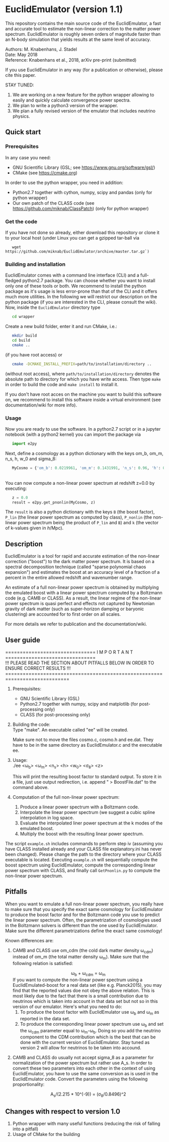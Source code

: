 # EuclidEmulator (version 1.1)
This repository contains the main source code of the EuclidEmulator, a fast and accurate tool to estimate the non-linear correction to the matter power spectrum. EuclidEmulator is roughly seven orders of magnitude faster than an N-body simulation that yields results at the same level of accuracy.

Authors:   M. Knabenhans, J. Stadel<br/>
Date:      May 2018<br/>
Reference: Knabenhans et al., 2018, arXiv pre-print (submitted)<br/>

If you use EuclidEmulator in any way (for a publication or otherwise), please cite this paper.

STAY TUNED:
1) We are working on a new feature for the python wrapper allowing to easily and quickly calculate convergence power spectra.
2) We plan to write a python3 version of the wrapper.
3) We plan a fully revised version of the emulator that includes neutrino physics.

## Quick start
### Prerequisites
In any case you need:
 * GNU Scientific Library (GSL; see https://www.gnu.org/software/gsl/)
 * CMake (see https://cmake.org)

In order to use the python wrapper, you need in addition:
 * Python2.7 together with cython, numpy, scipy and pandas (only for python wrapper)
 * Our own patch of the CLASS code (see https://github.com/miknab/ClassPatch) (only for python wrapper)
 
### Get the code
If you have not done so already, either download this repository or clone it to your local host (under Linux you can get a gzipped tar-ball via
```
   wget https://github.com/miknab/EuclidEmulator/archive/master.tar.gz`)
```

### Building and installation
EuclidEmulator comes with a command line interface (CLI) and a full-fledged python2.7 package. You can choose whether you want to install only one of these tools or both. We recommend to install the python package as it's usage is less error-prone than that of the CLI and it offers much more utilities. In the following we will restrict our description on the python package (if you are interested in the CLI, please consult the wiki).
Now, inside the `EuclidEmulator` directory type
```bash
   cd wrapper
```
Create a new build folder, enter it and run CMake, i.e.: 
```bash
   mkdir build
   cd build
   cmake ..
```
(if you have root access) or
```bash
   cmake -DCMAKE_INSTALL_PREFIX=path/to/installation/directory ..
```
(without root access), where `path/to/installation/directory` denotes the absolute path to directory for which you have write access. Then type `make` in order to build the code and `make install` to install it.

If you don't have root acces on the machine you want to build this software on, we recommend to install this software inside a virtual environment (see documentation/wiki for more info).

### Usage
Now you are ready to use the software. In a python2.7 script or in a jupyter notebook (with a python2 kernel) you can import the package via <br/>
```python
   import e2py
```
Next, define a cosmology as a python dictionary with the keys om_b, om_m, n_s, h, w_0 and sigma_8:<br/>
```python
   MyCosmo = {'om_b': 0.0219961, 'om_m': 0.1431991, 'n_s': 0.96, 'h': 0.67, 'w_0': -1.0, 'sigma_8': 0.83}
```
<br/>
You can now compute a non-linear power spectrum at redshift z=0.0 by executing:<br/>

```python
   z = 0.0
   result = e2py.get_pnonlin(MyCosmo, z)
```

The `result` is also a python dictionary with the keys `B` (the boost factor), `P_lin` (the linear power spectrum as computed by class), `P_nonlin` (the non-linear power spectrum being the product of `P_lin` and `B`) and `k` (the vector of k-values given in _h_/Mpc). 



## Description
EuclidEmulator is a tool for rapid and accurate estimation of the
non-linear correction ("boost") to the dark matter power spectrum.
It is based on a spectral decomposition technique (called "sparse
polynomial chaos expansion") and estimates the boost at an accuracy
level of a fraction of a percent in the entire allowed redshift and
wavenumber range.

An estimate of a full non-linear power spectrum is obtained by
multiplying the emulated boost with a linear power spectrum computed
by a Boltzmann code (e.g. CAMB or CLASS). As a result, the linear
regime of the non-linear power spectrum is quasi perfect and effects
not captured by Newtonian gravity of dark matter (such as super-horizon
damping or baryonic clustering) are accounted for to first order on
all scales.

For more details we refer to publication and the documentation/wiki.

## User guide

=============================== I M P O R T A N T ===============================<br/>
!!! PLEASE READ THE SECTION ABOUT PITFALLS BELOW IN ORDER TO ENSURE CORRECT RESULTS !!!
============================================================================<br/>

1. Prerequisites:<br/>
   * GNU Scientific Library (GSL)
   * Python2.7 together with numpy, scipy and matplotlib (for post-processing only)
   * CLASS (for post-processing only)
   
2. Building the code:<br/>
   Type "make". An executable called "ee" will be created.

   Make sure not to move the files cosmo.c, cosmo.h and ee.dat.
   They have to be in the same directory as EuclidEmulator.c and
   the executable ee.

3. Usage:<br/>
   ./ee <&#969;<sub>b</sub>> <&#969;<sub>m</sub>> <n<sub>s</sub>> \<h\> <w<sub>0</sub>> <&#963;<sub>8</sub>> \<z\>

   This will print the resulting boost factor to standard output. To store
   it in a file, just use output redirection, i.e. append " > BoostFile.dat"
   to the command above.

4. Computation of the full non-linear power spectrum:<br/>
   1. Produce a linear power spectrum with a Boltzmann code.
   2. Interpolate the linear power spectrum (we suggest a cubic spline interpolation in log space.
   3. Evaluate the interpolated liner power spectrum at the k modes of the emulated boost.
   4. Multiply the boost with the resulting linear power spectrum.

The script `example.sh` includes commands to perform step iv (assuming you have CLASS installed already and your CLASS file explanatory.ini has never been changed). Please change the path to the directory where your CLASS executable is located. Executing `example.sh` will sequentially compute the boost spectrum using EuclidEmulator, compute the corresponding linear power spectrum with CLASS, and finally call `GetPnonlin.py` to compute the non-linear power spectrum.

## Pitfalls

When you want to emulate a full non-linear power spectrum, you really have to make sure that you specify the exact same cosmology for EuclidEmulator to produce the boost factor and for the Boltzmann code you use to predict the linear power spectrum. Often, the parametrization of cosmologies used in the Boltzmann solvers is different than the one used by EuclidEmulator. Make sure the different parametrizations define the exact same cosmology!

Known differences are:

1.  CAMB and CLASS use om_cdm (the cold dark matter density &#969;<sub>cdm</sub>) instead of om_m (the total matter density
    &#969;<sub>m</sub>). Make sure that the following relation is satisfied: 
    <div align="center">&#969<sub>b</sub> + &#969<sub>cdm</sub> = &#969<sub>m</sub> </div>
    If you want to compute the non-linear power spectrum using a EuclidEmulated-boost for a real data set (like e.g. 
    Planck2015), you may find that the reported values doe not obey the above relation. This is most likely due to the fact
    that there is a small contribution due to neutrinos which is taken into account in that data set but not so in this 
    version of our emulator. Here's what you need to do:</br>

    1. To produce the boost factor with EuclidEmulator use &#969;<sub>b</sub> and &#969;<sub>m</sub> as reported in the data set.
    2. To produce the corresponding linear power spectrum use &#969;<sub>b</sub> and set the &#969;<sub>cdm</sub> parameter equal to &#969;<sub>m</sub>-&#969;<sub>b</sub>. Doing so you add the neutrino component to the CDM contribution which is the best that can be done with the current version of EuclidEmulator. Stay tuned as version 2 will allow for neutrinos to be taken into accound.
 
2.  CAMB and CLASS do usually not accept sigma_8 as a parameter for normalization of the power spectrum but rather use A_s. In
    order to convert these two parameters into each other in the context of using EuclidEmulator, you have to use the same
    conversion as is used in the EuclidEmulator code. Convert the parameters using the following proportionality:<br/>
    <div align="center"> A<sub>s</sub>/(2.215 * 10^(-9)) = (&#963;<sub>8</sub>/0.8496)^2

## Changes with respect to version 1.0
1. Python wrapper with many useful functions (reducing the risk of falling into a pitfall)
2. Usage of CMake for the building
